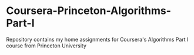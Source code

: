 # Coursera-Princeton-Algorithms-Part-I
Repository contains my home assignments for Coursera's Algorithms Part I course from Princeton University
